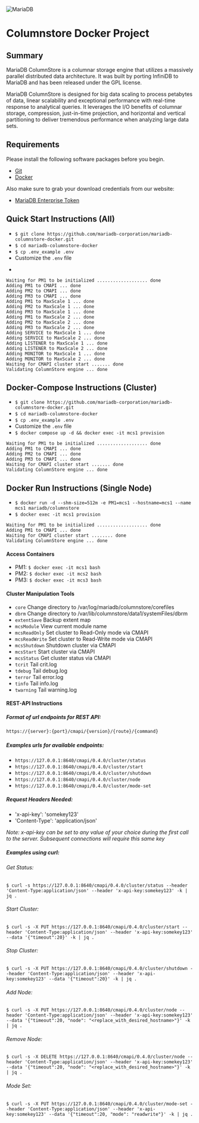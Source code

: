 ![MariaDB](https://mariadb.com/wp-content/uploads/2019/11/mariadb-logo_blue-transparent.png)

# Columnstore Docker Project

## Summary
MariaDB ColumnStore is a columnar storage engine that utilizes a massively parallel distributed data architecture. It was built by porting InfiniDB to MariaDB and has been released under the GPL license.

MariaDB ColumnStore is designed for big data scaling to process petabytes of data, linear scalability and exceptional performance with real-time response to analytical queries. It leverages the I/O benefits of columnar storage, compression, just-in-time projection, and horizontal and vertical partitioning to deliver tremendous performance when analyzing large data sets.

## Requirements

Please install the following software packages before you begin.

*   [Git](https://git-scm.com/downloads)
*   [Docker](https://www.docker.com/get-started)

Also make sure to grab your download credentials from our website:

*   [MariaDB Enterprise Token](https://customers.mariadb.com/downloads/token/)

## Quick Start Instructions (All)

*   ```$ git clone https://github.com/mariadb-corporation/mariadb-columnstore-docker.git```
*   ```$ cd mariadb-columnstore-docker```
*   ```$ cp .env_example .env```
*   Customize the ```.env``` file
*   ```$ ./run_project

```
Waiting for PM1 to be initialized ................... done
Adding PM1 to CMAPI ... done
Adding PM2 to CMAPI ... done
Adding PM3 to CMAPI ... done
Adding PM1 to MaxScale 1 ... done
Adding PM2 to MaxScale 1 ... done
Adding PM3 to MaxScale 1 ... done
Adding PM1 to MaxScale 2 ... done
Adding PM2 to MaxScale 2 ... done
Adding PM3 to MaxScale 2 ... done
Adding SERVICE to MaxScale 1 ... done
Adding SERVICE to MaxScale 2 ... done
Adding LISTENER to MaxScale 1 ... done
Adding LISTENER to MaxScale 2 ... done
Adding MONITOR to MaxScale 1 ... done
Adding MONITOR to MaxScale 2 ... done
Waiting for CMAPI cluster start ....... done
Validating ColumnStore engine ... done
```

## Docker-Compose Instructions (Cluster)

*   ```$ git clone https://github.com/mariadb-corporation/mariadb-columnstore-docker.git```
*   ```$ cd mariadb-columnstore-docker```
*   ```$ cp .env_example .env```
*   Customize the ```.env``` file
*   ```$ docker compose up -d && docker exec -it mcs1 provision```

```
Waiting for PM1 to be initialized ................... done
Adding PM1 to CMAPI ... done
Adding PM2 to CMAPI ... done
Adding PM3 to CMAPI ... done
Waiting for CMAPI cluster start ....... done
Validating ColumnStore engine ... done
```

## Docker Run Instructions (Single Node)

*   ```$ docker run -d --shm-size=512m -e PM1=mcs1 --hostname=mcs1 --name mcs1 mariadb/columnstore```
*   ```$ docker exec -it mcs1 provision```

```
Waiting for PM1 to be initialized ................... done
Adding PM1 to CMAPI ... done
Waiting for CMAPI cluster start ........ done
Validating ColumnStore engine ... done
```

#### Access Containers

*   PM1: ```$ docker exec -it mcs1 bash```
*   PM2: ```$ docker exec -it mcs2 bash```
*   PM3: ```$ docker exec -it mcs3 bash```

#### Cluster Manipulation Tools

*   `core`  Change directory to /var/log/mariadb/columnstore/corefiles
*   `dbrm` Change directory to /var/lib/columnstore/data1/systemFiles/dbrm
*   `extentSave` Backup extent map
*   `mcsModule` View current module name
*   `mcsReadOnly` Set cluster to Read-Only mode via CMAPI
*   `mcsReadWrite` Set cluster to Read-Write mode via CMAPI
*   `mcsShutdown` Shutdown cluster via CMAPI
*   `mcsStart` Start cluster via CMAPI
*   `mcsStatus` Get cluster status via CMAPI
*   `tcrit` Tail crit.log
*   `tdebug` Tail debug.log
*   `terror` Tail error.log
*   `tinfo` Tail info.log
*   `twarning` Tail warning.log

#### REST-API Instructions

##### Format of url endpoints for REST API:

```perl
https://{server}:{port}/cmapi/{version}/{route}/{command}
```

##### Examples urls for available endpoints:

*   `https://127.0.0.1:8640/cmapi/0.4.0/cluster/status`
*   `https://127.0.0.1:8640/cmapi/0.4.0/cluster/start`
*   `https://127.0.0.1:8640/cmapi/0.4.0/cluster/shutdown`
*   `https://127.0.0.1:8640/cmapi/0.4.0/cluster/node`
*   `https://127.0.0.1:8640/cmapi/0.4.0/cluster/mode-set`

##### Request Headers Needed:

*   'x-api-key': 'somekey123'
*   'Content-Type': 'application/json'

*Note: x-api-key can be set to any value of your choice during the first call to the server. Subsequent connections will require this same key*

##### Examples using curl:

###### Get Status:
```
$ curl -s https://127.0.0.1:8640/cmapi/0.4.0/cluster/status --header 'Content-Type:application/json' --header 'x-api-key:somekey123' -k | jq .
```
###### Start Cluster:
```
$ curl -s -X PUT https://127.0.0.1:8640/cmapi/0.4.0/cluster/start --header 'Content-Type:application/json' --header 'x-api-key:somekey123' --data '{"timeout":20}' -k | jq .
```
###### Stop Cluster:
```
$ curl -s -X PUT https://127.0.0.1:8640/cmapi/0.4.0/cluster/shutdown --header 'Content-Type:application/json' --header 'x-api-key:somekey123' --data '{"timeout":20}' -k | jq .
```
###### Add Node:
```
$ curl -s -X PUT https://127.0.0.1:8640/cmapi/0.4.0/cluster/node --header 'Content-Type:application/json' --header 'x-api-key:somekey123' --data '{"timeout":20, "node": "<replace_with_desired_hostname>"}' -k | jq .
```
###### Remove Node:
```
$ curl -s -X DELETE https://127.0.0.1:8640/cmapi/0.4.0/cluster/node --header 'Content-Type:application/json' --header 'x-api-key:somekey123' --data '{"timeout":20, "node": "<replace_with_desired_hostname>"}' -k | jq .
```

###### Mode Set:
```
$ curl -s -X PUT https://127.0.0.1:8640/cmapi/0.4.0/cluster/mode-set --header 'Content-Type:application/json' --header 'x-api-key:somekey123' --data '{"timeout":20, "mode": "readwrite"}' -k | jq .
```
